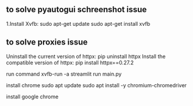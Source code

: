 ## to solve pyautogui schreenshot issue 
1.Install Xvfb:
sudo apt-get update
sudo apt-get install xvfb

## to solve proxies issue 
Uninstall the current version of httpx:
pip uninstall httpx
Install the compatible version of httpx:
pip install httpx==0.27.2

run command 
xvfb-run -a streamlit run main.py

install chrome 
sudo apt update
sudo apt install -y chromium-chromedriver

install google chrome 